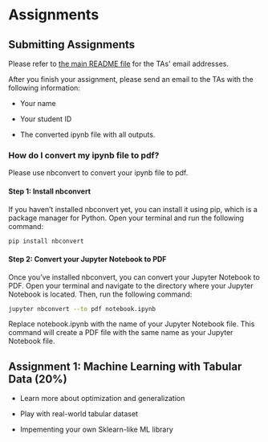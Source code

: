# Assignments

## Submitting Assignments

Please refer to [the main README file](https://github.com/Hzfinfdu/FDU-PRML-2023Fall/blob/main/README.md) for the TAs' email addresses.

After you finish your assignment, please send an email to the TAs with the following information:

- Your name

- Your student ID

- The converted ipynb file with all outputs.

### How do I convert my ipynb file to pdf?

Please use nbconvert to convert your ipynb file to pdf.

#### Step 1: Install nbconvert
If you haven’t installed nbconvert yet, you can install it using pip, which is a package manager for Python. Open your terminal and run the following command:
```bash
pip install nbconvert
```

#### Step 2: Convert your Jupyter Notebook to PDF
Once you’ve installed nbconvert, you can convert your Jupyter Notebook to PDF. Open your terminal and navigate to the directory where your Jupyter Notebook is located. Then, run the following command:
```bash
jupyter nbconvert --to pdf notebook.ipynb
```
Replace notebook.ipynb with the name of your Jupyter Notebook file. This command will create a PDF file with the same name as your Jupyter Notebook file.

## Assignment 1: Machine Learning with Tabular Data (20%)

- Learn more about optimization and generalization
  
- Play with real-world tabular dataset

- Impementing your own Sklearn-like ML library

